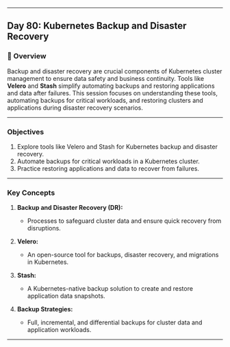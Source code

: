 ﻿---

## Day 80: Kubernetes Backup and Disaster Recovery

### 📘 Overview

Backup and disaster recovery are crucial components of Kubernetes cluster management to ensure data safety and business continuity. Tools like **Velero** and **Stash** simplify automating backups and restoring applications and data after failures. This session focuses on understanding these tools, automating backups for critical workloads, and restoring clusters and applications during disaster recovery scenarios.

---


### Objectives

1. Explore tools like Velero and Stash for Kubernetes backup and disaster recovery.  
2. Automate backups for critical workloads in a Kubernetes cluster.  
3. Practice restoring applications and data to recover from failures.  

---

### Key Concepts

1. **Backup and Disaster Recovery (DR):**  
   - Processes to safeguard cluster data and ensure quick recovery from disruptions.  

2. **Velero:**  
   - An open-source tool for backups, disaster recovery, and migrations in Kubernetes.  

3. **Stash:**  
   - A Kubernetes-native backup solution to create and restore application data snapshots.  

4. **Backup Strategies:**  
   - Full, incremental, and differential backups for cluster data and application workloads.

---